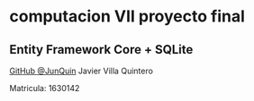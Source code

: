 # computacion VII proyecto final
## Entity Framework Core + SQLite










[GitHub @JunQuin](https://github/JunQuin)
Javier Villa Quintero

Matricula: 1630142